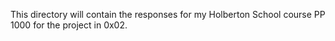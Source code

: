 This directory will contain the responses for my Holberton School course PP 1000 for the project in 0x02.